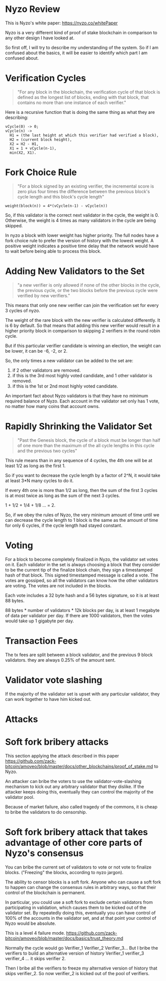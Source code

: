 Nyzo Review
======


This is Nyzo's white paper: https://nyzo.co/whitePaper

Nyzo is a very different kind of proof of stake blockchain in comparison to any other design I have looked at.

So first off, I will try to describe my understanding of the system. So if I am confused about the basics, it will be easier to identify which part I am confused about.

Verification Cycles
==========

> "For any block in the blockchain, the verification cycle of that block is defined as the longest list of blocks, ending with that block, that contains no more than one instance of each verifier."

Here is a recursive function that is doing the same thing as what they are describing:
```
vCycle(0) -> 0;
vCycle(n) ->
  H1 = (the last height at which this verifier had verified a block),
  H2 = (current block height),
  X2 = H2 - H1,
  X1 = 1 + vCycle(n-1),
  min(X2, X1).
```

Fork Choice Rule
==========

> "For a block signed by an existing verifier, the incremental score is zero plus four times the difference between the previous block's cycle length and this block's cycle length"

```
weight(block(n)) = 4*(vCycle(n-1) - vCycle(n))
```
So, if this validator is the correct next validator in the cycle, the weight is 0. Otherwise, the weight is 4 times as many validators in the cycle are being skipped.

In nyzo a block with lower weight has higher priority. The full nodes have a fork choice rule to prefer the version of history with the lowest weight. A positive weight indicates a positive time delay that the network would have to wait before being able to process this block.

Adding New Validators to the Set
===========

> "a new verifier is only allowed if none of the other blocks in the cycle, the previous cycle, or the two blocks before the previous cycle were verified by new verifiers."

This means that only one new verifier can join the verification set for every 3 cycles of nyzo.

The weight of the rare block with the new verifier is calculated differently. It is 6 by default. So that means that adding this new verifier would result in a higher priority block in comparison to skipping 2 verifiers in the round robin cycle.

But if this particular verifier candidate is winning an election, the weight can be lower, it can be -6, -2, or 2.

So, the only times a new validator can be added to the set are:
1) if 2 other validators are removed.
2) if this is the 3rd most highly voted candidate, and 1 other validator is removed.
3) if this is the 1st or 2nd most highly voted candidate.

An important fact about Nyzo validators is that they have no minimum required balance of Nyzo. Each account in the validator set only has 1 vote, no matter how many coins that account owns.

Rapidly Shrinking the Validator Set
================

> "Past the Genesis block, the cycle of a block must be longer than half of one more than the maximum of the all cycle lengths in this cycle and the previous two cycles"

This rule means than in any sequence of 4 cycles, the 4th one will be at least 1/2 as long as the first 1.

So if you want to decrease the cycle length by a factor of 2^N, it would take at least 3*N many cycles to do it.

If every 4th one is more than 1/2 as long, then the sum of the first 3 cycles is at most twice as long as the sum of the next 3 cycles.

1 + 1/2 + 1/4 + 1/8 ... = 2.

So, if we obey the rules of Nyzo, the very minimum amount of time until we can decrease the cycle length to 1 block is the same as the amount of time for only 6 cycles, if the cycle length had stayed constant.

Voting
======

For a block to become completely finalized in Nyzo, the validator set votes on it.
Each validator in the set is always choosing a block that they consider to be the current tip of the finalize block chain, they sign a timestamped hash of that block. This signed timestamped message is called a vote.
The votes are gossiped, so all the validators can know how the other validators are voting. The votes are not included in the blocks.

Each vote includes a 32 byte hash and a 56 bytes signature, so it is at least 88 bytes.

88 bytes * number of validators * 12k blocks per day, is at least 1 megabyte of data per validator per day.
If there are 1000 validators, then the votes would take up 1 gigabyte per day.


Transaction Fees
=======

The tx fees are split between a block validator, and the previous 9 block validators. they are always 0.25% of the amount sent.


Validator vote slashing
========
If the majority of the validator set is upset with any particular validator, they can work together to have him kicked out.


Attacks
=========

Soft fork bribery attacks
==========

This section applying the attack described in this paper https://github.com/zack-bitcoin/amoveo/blob/master/docs/other_blockchains/proof_of_stake.md to Nyzo.

An attacker can bribe the voters to use the validator-vote-slashing mechanism to kick out any arbitrary validator that they dislike.
If the attacker keeps doing this, eventually they can control the majority of the validator pool.

Because of market failure, also called tragedy of the commons, it is cheap to bribe the validators to do censorship.


Soft fork bribery attack that takes advantage of other core parts of Nyzo's consensus
==========

You can bribe the current set of validators to vote or not vote to finalize blocks. ("Freezing" the blocks, according to nyzo jargon).

The ability to censor blocks is a soft fork. Anyone who can cause a soft fork to happen can change the consensus rules in arbitrary ways, so that their control of the blockchain is permanent.

In particular, you could use a soft fork to exclude certain validators from participating in validation, which causes them to be kicked out of the validator set. By repeatedly doing this, eventually you can have control of 100% of the accounts in the validator set, and at that point your control of Nyzo would be absolute.

This is a level 4 failure mode. https://github.com/zack-bitcoin/amoveo/blob/master/docs/basics/trust_theory.md

Normally the cycle would go Verifier_1 Verifier_2 Verifier_3...
But I bribe the verifiers to build an alternative version of history Verifier_1 verifier_3 verifier_4 ...
it skips verifier 2.

Then I bribe all the verifiers to freeze my alternative version of history that skips verifier_2.
So now verifier_2 is kicked out of the pool of verifiers.


